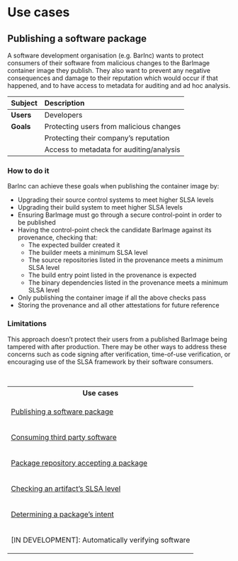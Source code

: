 # Use cases

## Publishing a software package

A software development organisation (e.g. BarInc) wants to protect consumers of their software from malicious changes to the BarImage container image they publish. They also want to prevent any negative consequences and  damage to their reputation which would occur if that happened, and to have access to metadata for auditing and ad hoc analysis.

| Subject   | Description                              |
|:----------|:-----------------------------------------|
| **Users** | Developers                               |
| **Goals** | Protecting users from malicious changes  |
|           | Protecting their company’s reputation    |
|           | Access to metadata for auditing/analysis |

### How to do it

BarInc can achieve these goals when publishing the container image by:

-   Upgrading their source control systems to meet higher SLSA levels
-   Upgrading their build system to meet higher SLSA levels
-   Ensuring BarImage must go through a secure control-point in order to be published
-   Having the control-point check the candidate BarImage against its provenance, checking that:
    -   The expected builder created it
    -   The builder meets a minimum SLSA level
    -   The source repositories listed in the provenance meets a minimum SLSA level
    -   The build entry point listed in the provenance is expected
    -   The binary dependencies listed in the provenance meets a minimum SLSA level
-   Only publishing the container image if all the above checks pass
-   Storing the provenance and all other attestations for future reference

### Limitations

This approach doesn’t protect their users from a published BarImage being tampered with after production. There may be other ways to address these concerns such as code signing after verification, time-of-use verification, or encouraging use of the SLSA framework by their software consumers.

<p>&nbsp;</p>
<table class="link-tree">
<th>Use cases</th>
<tr>
<td>

[Publishing a software package](/publishing-a-software-package.md)

</td>
</tr>
<tr>
<td>

[Consuming third party software](/consuming-third-party-software.md)

</td>
</tr>
<tr>
<td>

[Package repository accepting a package](#package-repository-accepting-a-software-package)

</td>
</tr>
<tr>
<td>

[Checking an artifact’s SLSA level](#checking-an-artifacts-slsa-level)

</td>
</tr>
<tr>
<td>

[Determining a package’s intent](#determining-a-packages-intent)

</td>
</tr>
<td>

[IN DEVELOPMENT]: Automatically verifying software
</td>
</tr>

</table>
